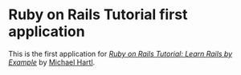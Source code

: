 # Ruby on Rails Tutorial first application

This is the first application for
[*Ruby on Rails Tutorial: Learn Rails by Example*](http://railstutorial.org/)
by [Michael Hartl](http://michaelhartl.com/).